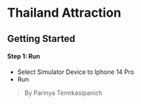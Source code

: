 # Thailand Attraction

## Getting Started
#### Step 1: Run
- Select Simulator Device to Iphone 14 Pro
- Run

> By Parinya Termkasipanich
